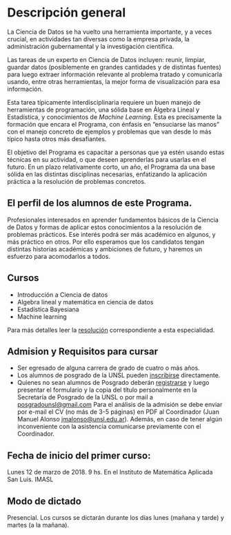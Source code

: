 # Descripción general

La Ciencia de Datos se ha vuelto una herramienta importante, y a veces crucial, en actividades tan diversas como la empresa privada, la administración gubernamental y la investigación científica.

Las tareas de un experto en Ciencia de Datos incluyen: reunir, limpiar, guardar datos (posiblemente en grandes cantidades y de distintas fuentes) para luego extraer información relevante al problema tratado y comunicarla usando, entre otras herramientas, la mejor forma de visualización para esa información.

Esta tarea típicamente interdisciplinaria requiere un buen manejo de herramientas de programación, una sólida base en Álgebra Lineal y Estadística, y conocimientos de _Machine Learning_. Esta es precisamente la formación que encara el Programa, con énfasis en “ensuciarse las manos” con el manejo concreto de ejemplos y problemas que van desde lo más típico hasta otros más desafiantes.

El objetivo del Programa es capacitar a personas que ya estén usando estas técnicas en su actividad, o que deseen aprenderlas para usarlas en el futuro. En un plazo relativamente corto, un año,  el Programa da una base sólida en las distintas disciplinas necesarias, enfatizando la aplicación práctica a la  resolución de problemas concretos.

## El perfil de los alumnos de este Programa. 
Profesionales interesados en aprender fundamentos básicos de la Ciencia de Datos y formas de aplicar estos conocimientos a la resolución de problemas prácticos. Ese interés podrá ser más académico en algunos, y más práctico en otros. Por ello esperamos que los candidatos tengan distintas historias académicas y ambiciones de futuro, y haremos un esfuerzo para acomodarlos a todos. 

## Cursos
* Introducción a Ciencia de datos
* Algebra lineal y matemática en ciencia de datos
* Estadística Bayesiana
* Machine learning

Para más detalles leer la [resolución](http://digesto.unsl.edu.ar/docs/201712/20171218114843_16708.pdf) correspondiente a esta especialidad. 

## Admision y Requisitos para cursar
* Ser egresado de alguna carrera de grado de cuatro o más años.
* Los alumnos de posgrado de la UNSL pueden [inscribirse](https://aluposgrado.unsl.edu.ar/posgrado/acceso) directamente.
* Quienes no sean alumnos de Posgrado deberán [registrarse](http://aluposgrado.unsl.edu.ar/preinscripcion/?__o=) y luego presentar el formulario y la copia del título personalmente en la Secretaría de Posgrado de la UNSL o por mail a <posgradounsl@gmail.com>
Para el análisis de la admisión se debe enviar por e-mail el CV (no más de 3-5 páginas) en PDF al Coordinador (Juan Manuel Alonso <jmalonso@unsl.edu.ar>). Además, en caso de tener algún inconveniente con la asistencia comunicarse previamente con el Coordinador.


## Fecha de inicio del primer curso:
Lunes 12 de marzo de 2018. 9 hs. En el Instituto de Matemática Aplicada San Luis. IMASL

## Modo de dictado
Presencial. Los cursos se dictarán durante los días lunes (mañana y tarde) y martes (a la mañana).
